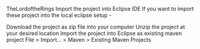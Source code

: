 TheLordoftheRings
Import the project into Eclipse IDE If you want to import these project into the local eclipse setup -

Download the project as zip file into your computer Unzip the project at your desired location 
Import the project into Eclipse as existing maven project File > Import... > Maven > Existing Maven Projects
